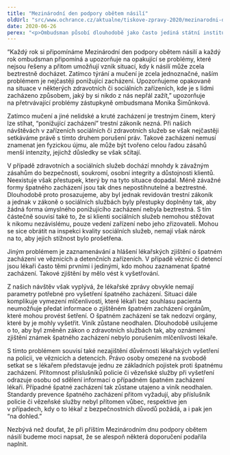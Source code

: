 ```yaml
---
title: "Mezinárodní den podpory obětem násilí"
oldUrl: "src/www.ochrance.cz/aktualne/tiskove-zpravy-2020/mezinarodni-den-podpory-obetem-nasili"
date: 2020-06-26
perex: "<p>Ombudsman působí dlouhodobě jako často jediná státní instituce, která má v popisu práce bránit špatnému zacházení s lidmi, kteří jsou z různých důvodů omezeni na svobodě. Ať se jedná o klienty sociálních služeb, uvězněné či o pacienty léčeben nebo psychiatrických nemocnic. Ombudsman nejen dohlíží, jak je s těmito lidmi zacházeno, ale především upozorňuje na všechna pochybení, ke kterým mnohdy dochází jednoduše proto, že je české zákony umožňují a tolerují. Na tyto systémové problémy je vhodné upozornit právě dnes, kdy si připomínáme Mezinárodní den podpory obětem násilí. Již čtrnáct let se snažíme, aby těchto obětí bylo co nejméně. Pomohly by také systémové změny, o které se již několik let snažíme. Rozhodli jsme se proto upozornit na několik aspektů prevence, které dlouhodobě unikají pozornosti veřejnosti.</p>"
---
```


<!-- imported from the old website -->

<p>“Každý rok si připomínáme Mezinárodní den podpory obětem násilí a každý rok ombudsman připomíná a upozorňuje na opakující se problémy, které nejsou řešeny a přitom umožňují vznik situací, kdy k násilí může zcela beztrestně docházet. Zatímco týrání a mučení je zcela jednoznačné, naším problémem je nejčastěji ponižující zacházení. Upozorňujeme opakovaně na situace v některých zdravotních či sociálních zařízeních, kde je s lidmi zacházeno způsobem, jaký by si nikdo z nás nepřál zažít,” upozorňuje na přetrvávající problémy zástupkyně ombudsmana Monika Šimůnková.</p><p>Zatímco mučení a jiné nelidské a kruté zacházení je trestným činem, který lze stíhat, “ponižující zacházení” trestní zákoník nezná. Při našich návštěvách v zařízeních sociálních či zdravotních služeb se však nejčastěji setkáváme právě s tímto druhem porušení práv. Takové zacházení nemusí znamenat jen fyzickou újmu, ale může být tvořeno celou řadou zásahů menší intenzity, jejichž důsledky se však sčítají.</p><p>V případě zdravotních a sociálních služeb dochází mnohdy k závažným zásahům do bezpečnosti, soukromí, osobní integrity a důstojnosti klientů. Neexistuje však přestupek, který by na tyto situace dopadal. Méně závažné formy špatného zacházení jsou tak dnes nepostihnutelné a beztrestné. Dlouhodobě proto prosazujeme, aby byl jednak revidován trestní zákoník a jednak v zákoně o sociálních službách byly přestupky doplněny tak, aby žádná forma úmyslného ponižujícího zacházení nebyla beztrestná. S tím částečně souvisí také to, že si klienti sociálních služeb nemohou stěžovat k nikomu nezávislému, pouze vedení zařízení nebo jeho zřizovateli. Mohou se sice obrátit na inspekci kvality sociálních služeb, nemají však nárok na to, aby jejich stížnost bylo prošetřena.</p><p>Jiným problémem je zaznamenávání a hlášení lékařských zjištění o špatném zacházení ve věznicích a detenčních zařízeních. V případě věznic či detencí jsou lékaři často těmi prvními i jedinými, kdo mohou zaznamenat špatné zacházení. Takové zjištění by mělo vést k vyšetřování.</p><p>Z našich návštěv však vyplývá, že lékařské zprávy obvykle nemají parametry potřebné pro vyšetření špatného zacházení. Situaci dále komplikuje vymezení mlčenlivosti, které lékaři bez souhlasu pacienta neumožňuje předat informace o zjištěném špatném zacházení orgánům, které mohou provést šetření. O špatném zacházení se tak nedozví orgány, které by je mohly vyšetřit. Viník zůstane neodhalen. Dlouhodobě usilujeme o to, aby byl změněn zákon o zdravotních službách tak, aby oznámení zjištění známek špatného zacházení nebylo porušením mlčenlivosti lékaře.</p><p>S tímto problémem souvisí také nezajištění důvěrnosti lékařských vyšetření na policii, ve věznicích a detencích. Právo osoby omezené na svobodě setkat se s lékařem představuje jednu ze základních pojistek proti špatnému zacházení. Přítomnost příslušníků policie či vězeňské služby při vyšetření odrazuje osobu od sdělení informací o případném špatném zacházení lékaři. Případné špatné zacházení tak zůstane utajeno a viník neodhalen. Standardy prevence špatného zacházení přitom vyžadují, aby příslušník policie či vězeňské služby nebyl přítomen vůbec, respektive jen v případech, kdy o to lékař z bezpečnostních důvodů požádá, a i pak jen “na dohled.”</p><p>Nezbývá než doufat, že při příštím Mezinárodním dnu podpory obětem násilí budeme moci napsat, že se alespoň některá doporučení podařila naplnit.</p>
